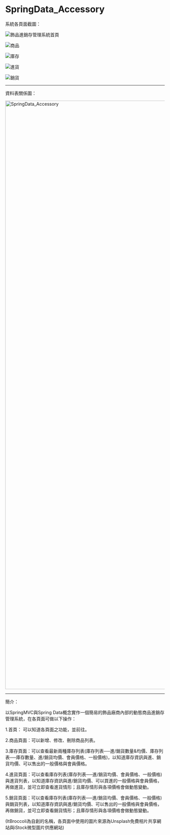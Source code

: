 # SpringData_Accessory


系統各頁面截圖：

![飾品進銷存管理系統首頁](https://github.com/rafree1225/SpringData_Accessory/assets/68884317/b3cc9c53-ff3d-4714-b853-c892b03f6049)

![商品](https://github.com/rafree1225/SpringData_Accessory/assets/68884317/e6422eb0-53f3-4912-8730-a93bd39eda6d)

![庫存](https://github.com/rafree1225/SpringData_Accessory/assets/68884317/b561fe23-b58c-4102-a86d-f0f11703f5b5)

![進貨](https://github.com/rafree1225/SpringData_Accessory/assets/68884317/3af21fc5-bacc-4735-af6e-4da8f33898b8)

![銷貨](https://github.com/rafree1225/SpringData_Accessory/assets/68884317/78d49cdd-0598-4da2-9dca-2b45d20b61eb)

*****************************************************************************************************************

資料表關係圖：

<img width="1862" alt="SpringData_Accessory" src="https://github.com/rafree1225/SpringData_Accessory/assets/68884317/25dd5768-a035-4cac-87e9-4b271c77537a">


*****************************************************************************************************************

簡介：

以SpringMVC與Spring Data概念實作一個簡易的飾品廠商內部的動態商品進銷存管理系統，在各頁面可做以下操作：

1.首頁：
可以知道各頁面之功能，並前往。

2.商品頁面：可以新增、修改、刪除商品列表。

3.庫存頁面：可以查看最新兩種庫存列表(庫存列表──進/銷貨數量&均價、庫存列表──庫存數量、進/銷貨均價、會員價格、一般價格)，以知道庫存資訊與進、銷貨均價、可以售出的一般價格與會員價格。

4.進貨頁面：可以查看庫存列表(庫存列表──進/銷貨均價、會員價格、一般價格)與進貨列表，以知道庫存資訊與進/銷貨均價、可以買進的一般價格與會員價格，再做進貨，並可立即查看進貨情形；且庫存情形與各項價格會做動態變動。

5.銷貨頁面：可以查看庫存列表(庫存列表──進/銷貨均價、會員價格、一般價格)與銷貨列表，以知道庫存資訊與進/銷貨均價、可以售出的一般價格與會員價格，再做銷貨，並可立即查看銷貨情形；且庫存情形與各項價格會做動態變動。


(ItBroccoli為自創的名稱，各頁面中使用的圖片來源為Unsplash免費相片共享網站與iStock微型圖片供應網站)
